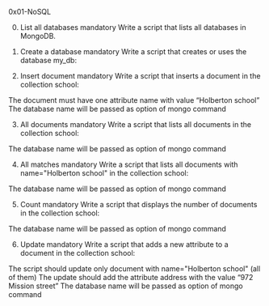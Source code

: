 0x01-NoSQL

0. List all databases
mandatory
Write a script that lists all databases in MongoDB.

1. Create a database
mandatory
Write a script that creates or uses the database my_db:

2. Insert document
mandatory
Write a script that inserts a document in the collection school:

The document must have one attribute name with value “Holberton school”
The database name will be passed as option of mongo command

3. All documents
mandatory
Write a script that lists all documents in the collection school:

The database name will be passed as option of mongo command

4. All matches
mandatory
Write a script that lists all documents with name="Holberton school" in the collection school:

The database name will be passed as option of mongo command

5. Count
mandatory
Write a script that displays the number of documents in the collection school:

The database name will be passed as option of mongo command


6. Update
mandatory
Write a script that adds a new attribute to a document in the collection school:

The script should update only document with name="Holberton school" (all of them)
The update should add the attribute address with the value “972 Mission street”
The database name will be passed as option of mongo command